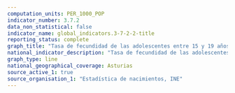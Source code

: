 ```yaml
---
computation_units: PER_1000_POP
indicator_number: 3.7.2
data_non_statistical: false
indicator_name: global_indicators.3-7-2-2-title
reporting_status: complete
graph_title: "Tasa de fecundidad de las adolescentes entre 15 y 19 años por cada 1.000 mujeres de ese grupo de edad"
national_indicator_description: "Tasa de fecundidad de las adolescentes entre 15 y 19 años por cada 1.000 mujeres de ese grupo de edad"
graph_type: line
national_geographical_coverage: Asturias
source_active_1: true
source_organisation_1: "Estadística de nacimientos, INE"
---
```

